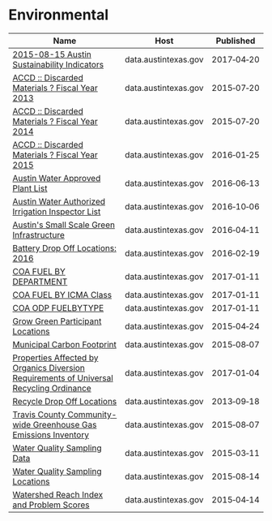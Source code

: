 # Environmental

Name | Host | Published
---- | ---- | ---------
[2015-08-15 Austin Sustainability Indicators](../datasets/c7z7-zp6h.md) | data.austintexas.gov | 2017&#x2011;04&#x2011;20
[ACCD :: Discarded Materials ? Fiscal Year 2013](../datasets/y6ng-5ymj.md) | data.austintexas.gov | 2015&#x2011;07&#x2011;20
[ACCD :: Discarded Materials ? Fiscal Year 2014](../datasets/2e3p-8zzy.md) | data.austintexas.gov | 2015&#x2011;07&#x2011;20
[ACCD :: Discarded Materials ? Fiscal Year 2015](../datasets/bvdj-b937.md) | data.austintexas.gov | 2016&#x2011;01&#x2011;25
[Austin Water Approved Plant List](../datasets/82dq-nkpk.md) | data.austintexas.gov | 2016&#x2011;06&#x2011;13
[Austin Water Authorized Irrigation Inspector List](../datasets/dhvz-stgx.md) | data.austintexas.gov | 2016&#x2011;10&#x2011;06
[Austin's Small Scale Green Infrastructure](../datasets/2cgz-29c8.md) | data.austintexas.gov | 2016&#x2011;04&#x2011;11
[Battery Drop Off Locations: 2016](../datasets/y4h7-ti7f.md) | data.austintexas.gov | 2016&#x2011;02&#x2011;19
[COA FUEL BY DEPARTMENT](../datasets/5j2i-tq4k.md) | data.austintexas.gov | 2017&#x2011;01&#x2011;11
[COA FUEL BY ICMA Class](../datasets/vyev-yeag.md) | data.austintexas.gov | 2017&#x2011;01&#x2011;11
[COA ODP FUELBYTYPE](../datasets/f6gm-a8j6.md) | data.austintexas.gov | 2017&#x2011;01&#x2011;11
[Grow Green Participant Locations](../datasets/us2y-viyp.md) | data.austintexas.gov | 2015&#x2011;04&#x2011;24
[Municipal Carbon Footprint](../datasets/acyh-8suc.md) | data.austintexas.gov | 2015&#x2011;08&#x2011;07
[Properties Affected by Organics Diversion Requirements of Universal Recycling Ordinance](../datasets/a3pf-9u7n.md) | data.austintexas.gov | 2017&#x2011;01&#x2011;04
[Recycle Drop Off Locations](../datasets/qzi7-nx8g.md) | data.austintexas.gov | 2013&#x2011;09&#x2011;18
[Travis County Community-wide Greenhouse Gas Emissions Inventory](../datasets/3maj-7ecz.md) | data.austintexas.gov | 2015&#x2011;08&#x2011;07
[Water Quality Sampling Data](../datasets/5tye-7ray.md) | data.austintexas.gov | 2015&#x2011;03&#x2011;11
[Water Quality Sampling Locations](../datasets/t9gx-rxwg.md) | data.austintexas.gov | 2015&#x2011;08&#x2011;14
[Watershed Reach Index and Problem Scores](../datasets/vk3r-6prc.md) | data.austintexas.gov | 2015&#x2011;04&#x2011;14

